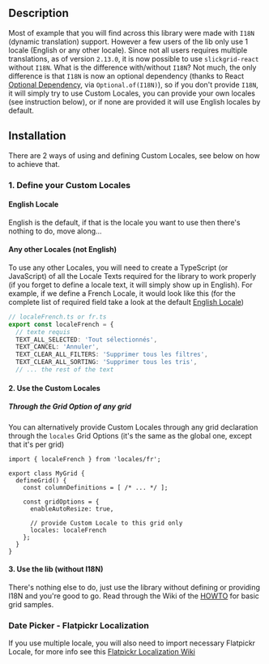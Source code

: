 ## Description
Most of example that you will find across this library were made with `I18N` (dynamic translation) support. However a few users of the lib only use 1 locale (English or any other locale). Since not all users requires multiple translations, as of version `2.13.0`, it is now possible to use `slickgrid-react` without `I18N`. What is the difference with/without `I18N`? Not much, the only difference is that `I18N` is now an optional dependency (thanks to React [Optional Dependency](https://react.io/docs/fundamentals/cheat-sheet#dependency-injection), via `Optional.of(I18N)`), so if you don't provide `I18N`, it will simply try to use Custom Locales, you can provide your own locales (see instruction below), or if none are provided it will use English locales by default.

## Installation
There are 2 ways of using and defining Custom Locales, see below on how to achieve that.

### 1. Define your Custom Locales
#### English Locale
English is the default, if that is the locale you want to use then there's nothing to do, move along...

#### Any other Locales (not English)
To use any other Locales, you will need to create a TypeScript (or JavaScript) of all the Locale Texts required for the library to work properly (if you forget to define a locale text, it will simply show up in English). For example, if we define a French Locale, it would look like this (for the complete list of required field take a look at the default [English Locale](https://github.com/ghiscoding/slickgrid-react-demos/blob/master/webpack-bs4-demo-with-locales/src/locales/en.ts))
```ts
// localeFrench.ts or fr.ts
export const localeFrench = {
  // texte requis
  TEXT_ALL_SELECTED: 'Tout sélectionnés',
  TEXT_CANCEL: 'Annuler',
  TEXT_CLEAR_ALL_FILTERS: 'Supprimer tous les filtres',
  TEXT_CLEAR_ALL_SORTING: 'Supprimer tous les tris',
  // ... the rest of the text
```

#### 2. Use the Custom Locales
##### Through the Grid Option of any grid
You can alternatively provide Custom Locales through any grid declaration through the `locales` Grid Options (it's the same as the global one, except that it's per grid)

```tsx
import { localeFrench } from 'locales/fr';

export class MyGrid {
  defineGrid() {
    const columnDefinitions = [ /* ... */ ];

    const gridOptions = {
      enableAutoResize: true,

      // provide Custom Locale to this grid only
      locales: localeFrench
    };
  }
}
```

#### 3. Use the lib (without I18N)
There's nothing else to do, just use the library without defining or providing I18N and you're good to go. Read through the Wiki of the [HOWTO](https://github.com/ghiscoding/slickgrid-react/wiki/HOWTO--Step-by-Step) for basic grid samples.

### Date Picker - Flatpickr Localization
If you use multiple locale, you will also need to import necessary Flatpickr Locale, for more info see this [Flatpickr Localization Wiki](https://github.com/ghiscoding/slickgrid-react/wiki/Compound-Filters#date-picker---flatpickr-localization)
